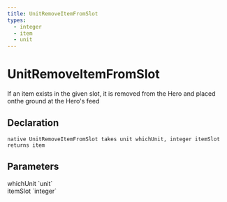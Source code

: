 ```yaml
---
title: UnitRemoveItemFromSlot
types:
  - integer
  - item
  - unit
---
```


# UnitRemoveItemFromSlot
If an item exists in the given slot, it is removed from the Hero and placed onthe ground at the Hero's feed

## Declaration

```
native UnitRemoveItemFromSlot takes unit whichUnit, integer itemSlot returns item
```

## Parameters
<dl>
  <dt>whichUnit `unit`</dt>
  <dd></dd>

  <dt>itemSlot `integer`</dt>
  <dd></dd>
</dl>